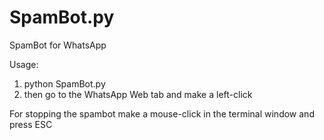 # SpamBot.py
SpamBot for WhatsApp

Usage:

1. python SpamBot.py <texttospam>
2. then go to the WhatsApp Web tab and make a left-click

For stopping the spambot make a mouse-click in the terminal window and press ESC
